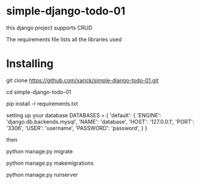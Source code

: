# simple-django-todo-01

this django project supports CRUD

The requirements file lists all the libraries used

# Installing

git clone https://github.com/xarick/simple-django-todo-01.git

cd simple-django-todo-01

pip install -r requirements.txt

setting up your database
DATABASES = {
    'default': {
        'ENGINE': 'django.db.backends.mysql',
        'NAME': 'database',
        'HOST': '127.0.0.1',
        'PORT': '3306',
        'USER': 'username',
        'PASSWORD': 'password',
    }
}

then

python manage.py migrate

python manage.py makemigrations

python manage.py runserver

